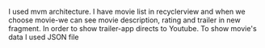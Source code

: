I used mvm architecture. I have movie list in recyclerview and when we choose movie-we can see movie description, rating and trailer in new fragment. In order to show trailer-app directs to Youtube. To show movie's data I used JSON file
